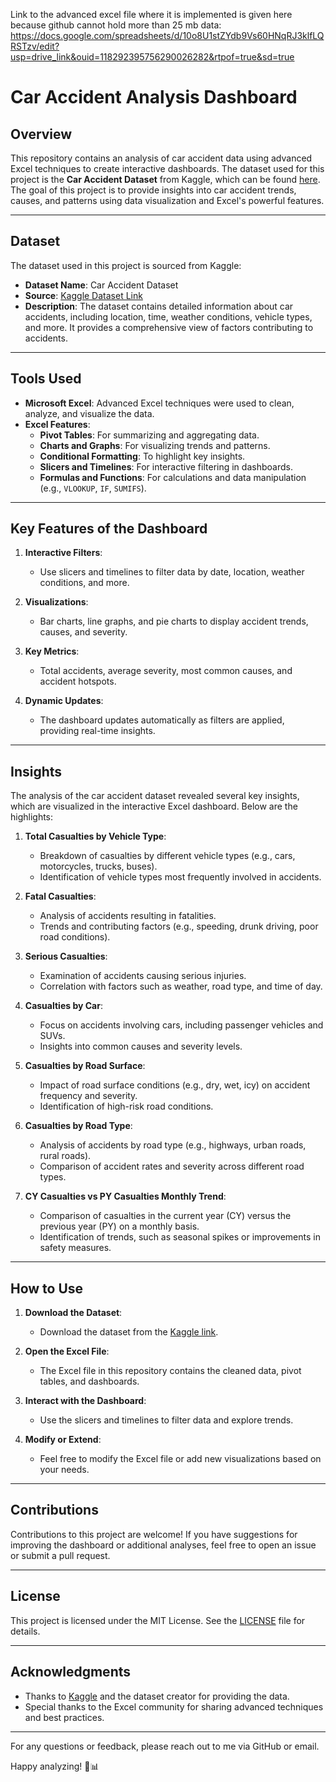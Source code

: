Link to the advanced excel file where it is implemented is given here because github cannot hold more than 25 mb data: 
https://docs.google.com/spreadsheets/d/10o8U1stZYdb9Vs60HNqRJ3klfLQRSTzv/edit?usp=drive_link&ouid=118292395756290026282&rtpof=true&sd=true


# Car Accident Analysis Dashboard

## Overview  
This repository contains an analysis of car accident data using advanced Excel techniques to create interactive dashboards. The dataset used for this project is the **Car Accident Dataset** from Kaggle, which can be found [here](https://www.kaggle.com/datasets/nextmillionaire/car-accident-dataset). The goal of this project is to provide insights into car accident trends, causes, and patterns using data visualization and Excel's powerful features.

---

## Dataset  
The dataset used in this project is sourced from Kaggle:  
- **Dataset Name**: Car Accident Dataset  
- **Source**: [Kaggle Dataset Link](https://www.kaggle.com/datasets/nextmillionaire/car-accident-dataset)  
- **Description**: The dataset contains detailed information about car accidents, including location, time, weather conditions, vehicle types, and more. It provides a comprehensive view of factors contributing to accidents.  

---

## Tools Used  
- **Microsoft Excel**: Advanced Excel techniques were used to clean, analyze, and visualize the data.  
- **Excel Features**:  
  - **Pivot Tables**: For summarizing and aggregating data.  
  - **Charts and Graphs**: For visualizing trends and patterns.  
  - **Conditional Formatting**: To highlight key insights.  
  - **Slicers and Timelines**: For interactive filtering in dashboards.  
  - **Formulas and Functions**: For calculations and data manipulation (e.g., `VLOOKUP`, `IF`, `SUMIFS`).  

---

## Key Features of the Dashboard  
1. **Interactive Filters**:  
   - Use slicers and timelines to filter data by date, location, weather conditions, and more.  
   
2. **Visualizations**:  
   - Bar charts, line graphs, and pie charts to display accident trends, causes, and severity.  
   
3. **Key Metrics**:  
   - Total accidents, average severity, most common causes, and accident hotspots.  
   
4. **Dynamic Updates**:  
   - The dashboard updates automatically as filters are applied, providing real-time insights.  

---

## Insights  
The analysis of the car accident dataset revealed several key insights, which are visualized in the interactive Excel dashboard. Below are the highlights:  

1. **Total Casualties by Vehicle Type**:  
   - Breakdown of casualties by different vehicle types (e.g., cars, motorcycles, trucks, buses).  
   - Identification of vehicle types most frequently involved in accidents.  

2. **Fatal Casualties**:  
   - Analysis of accidents resulting in fatalities.  
   - Trends and contributing factors (e.g., speeding, drunk driving, poor road conditions).  

3. **Serious Casualties**:  
   - Examination of accidents causing serious injuries.  
   - Correlation with factors such as weather, road type, and time of day.  

4. **Casualties by Car**:  
   - Focus on accidents involving cars, including passenger vehicles and SUVs.  
   - Insights into common causes and severity levels.  

5. **Casualties by Road Surface**:  
   - Impact of road surface conditions (e.g., dry, wet, icy) on accident frequency and severity.  
   - Identification of high-risk road conditions.  

6. **Casualties by Road Type**:  
   - Analysis of accidents by road type (e.g., highways, urban roads, rural roads).  
   - Comparison of accident rates and severity across different road types.  

7. **CY Casualties vs PY Casualties Monthly Trend**:  
   - Comparison of casualties in the current year (CY) versus the previous year (PY) on a monthly basis.  
   - Identification of trends, such as seasonal spikes or improvements in safety measures.  

---

## How to Use  
1. **Download the Dataset**:  
   - Download the dataset from the [Kaggle link](https://www.kaggle.com/datasets/nextmillionaire/car-accident-dataset).  
   
2. **Open the Excel File**:  
   - The Excel file in this repository contains the cleaned data, pivot tables, and dashboards.  

3. **Interact with the Dashboard**:  
   - Use the slicers and timelines to filter data and explore trends.  

4. **Modify or Extend**:  
   - Feel free to modify the Excel file or add new visualizations based on your needs.  

---

## Contributions  
Contributions to this project are welcome! If you have suggestions for improving the dashboard or additional analyses, feel free to open an issue or submit a pull request.  

---

## License  
This project is licensed under the MIT License. See the [LICENSE](LICENSE) file for details.  

---

## Acknowledgments  
- Thanks to [Kaggle](https://www.kaggle.com/) and the dataset creator for providing the data.  
- Special thanks to the Excel community for sharing advanced techniques and best practices.  

---

For any questions or feedback, please reach out to me via GitHub or email.  

Happy analyzing! 🚗📊
